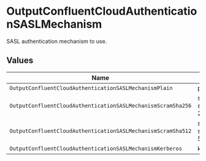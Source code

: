 # OutputConfluentCloudAuthenticationSASLMechanism

SASL authentication mechanism to use.


## Values

| Name                                                         | Value                                                        |
| ------------------------------------------------------------ | ------------------------------------------------------------ |
| `OutputConfluentCloudAuthenticationSASLMechanismPlain`       | plain                                                        |
| `OutputConfluentCloudAuthenticationSASLMechanismScramSha256` | scram-sha-256                                                |
| `OutputConfluentCloudAuthenticationSASLMechanismScramSha512` | scram-sha-512                                                |
| `OutputConfluentCloudAuthenticationSASLMechanismKerberos`    | kerberos                                                     |